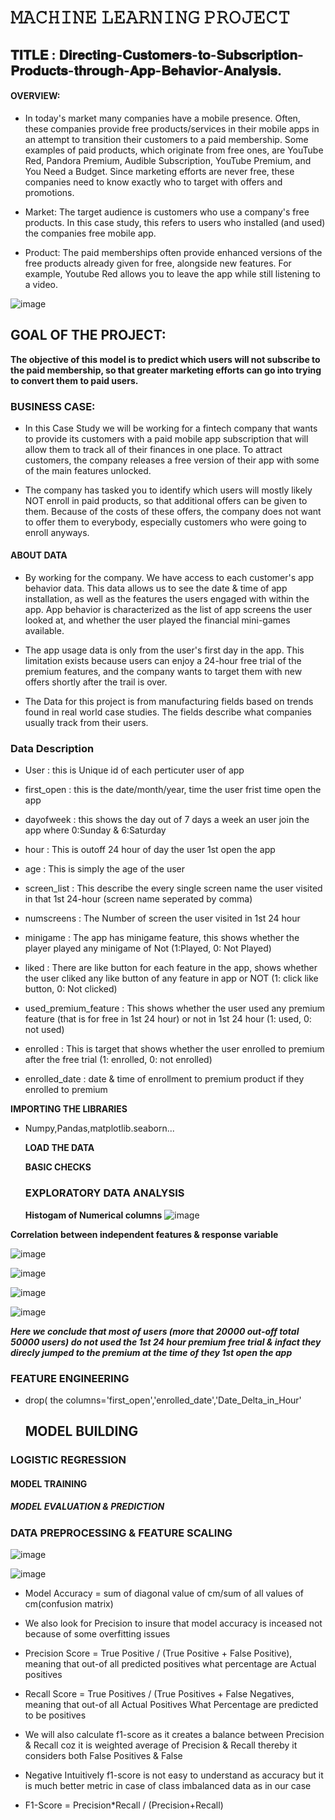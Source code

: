 # 𝙼𝙰𝙲𝙷𝙸𝙽𝙴 𝙻𝙴𝙰𝚁𝙽𝙸𝙽𝙶 𝙿𝚁𝙾𝙹𝙴𝙲𝚃

## 𝐓𝐈𝐓𝐋𝐄 : 𝐃𝐢𝐫𝐞𝐜𝐭𝐢𝐧𝐠-𝐂𝐮𝐬𝐭𝐨𝐦𝐞𝐫𝐬-𝐭𝐨-𝐒𝐮𝐛𝐬𝐜𝐫𝐢𝐩𝐭𝐢𝐨𝐧-𝐏𝐫𝐨𝐝𝐮𝐜𝐭𝐬-𝐭𝐡𝐫𝐨𝐮𝐠𝐡-𝐀𝐩𝐩-𝐁𝐞𝐡𝐚𝐯𝐢𝐨𝐫-𝐀𝐧𝐚𝐥𝐲𝐬𝐢𝐬.

#### **OVERVIEW**:

* In today's market many companies have a mobile presence. Often, these companies provide free products/services in their mobile apps in an attempt to transition their customers to a paid membership. Some examples of paid products, which originate from free ones, are YouTube Red, Pandora Premium, Audible Subscription, YouTube Premium, and You Need a Budget. Since marketing efforts are never free, these companies need to know exactly who to target with offers and promotions.

* Market: The target audience is customers who use a company's free products. In this case study, this refers to users who installed (and used) the companies free mobile app.

* Product: The paid memberships often provide enhanced versions of the free products already given for free, alongside new features. For example, Youtube Red allows you to leave the app while still listening to a video.

![image](https://github.com/Tanwar-12/Directing-Customers-to-Subscription-Products-through-App-Behavior-Analysis./assets/110081008/b83f0c77-8887-451c-8059-fae676dc4839)

## GOAL OF THE PROJECT:
**The objective of this model is to predict which users will not subscribe to the paid membership, so that greater marketing efforts can go into trying to convert them to paid users.**

### BUSINESS CASE:
* In this Case Study we will be working for a fintech company that wants to provide its customers with a paid mobile app subscription that will allow them to track all of their finances in one place. To attract customers, the company releases a free version of their app with some of the main features unlocked.

* The company has tasked you to identify which users will mostly likely NOT enroll in paid products, so that additional offers can be given to them. Because of the costs of these offers, the company does not want to offer them to everybody, especially customers who were going to enroll anyways.

 ####  ABOUT DATA
* By working for the company. We have access to each customer's app behavior data. This data allows us to see the date & time of app installation, as well as the features the users engaged with within the app. App behavior is characterized as the list of app screens the user looked at, and whether the user played the financial mini-games available.

* The app usage data is only from the user's first day in the app. This limitation exists because users can enjoy a 24-hour free trial of the premium features, and the company wants to target them with new offers shortly after the trail is over.

* The Data for this project is from manufacturing fields based on trends found in real world case studies. The fields describe what companies usually track from their users.

### Data Description

* User : this is Unique id of each perticuter user of app

* first_open : this is the date/month/year, time the user frist time open the app
  
* dayofweek : this shows the day out of 7 days a week an user join the app where 0:Sunday & 6:Saturday

* hour : This is outoff 24 hour of day the user 1st open the app

* age : This is simply the age of the user

* screen_list : This describe the every single screen name the user visited in that 1st 24-hour (screen name seperated by comma)

* numscreens : The Number of screen the user visited in 1st 24 hour

* minigame : The app has minigame feature, this shows whether the player played any minigame of Not (1:Played, 0: Not Played)

* liked : There are like button for each feature in the app, shows whether the user cliked any like button of any feature in app or NOT (1: click like button, 0: Not clicked)

* used_premium_feature : This shows whether the user used any premium feature (that is for free in 1st 24 hour) or not in 1st 24 hour (1: used, 0: not used)

* enrolled : This is target that shows whether the user enrolled to premium after the free trial (1: enrolled, 0: not enrolled)

* enrolled_date : date & time of enrollment to premium product if they enrolled to premium

**IMPORTING THE LIBRARIES**
* Numpy,Pandas,matplotlib.seaborn...

  **LOAD THE DATA**

  **BASIC CHECKS**
  ### EXPLORATORY DATA ANALYSIS
  **Histogam of Numerical columns**
  ![image](https://github.com/Tanwar-12/Directing-Customers-to-Subscription-Products-through-App-Behavior-Analysis./assets/110081008/19498393-436a-4db6-b115-4d1b0f779b89)

**Correlation between independent features & response variable**

![image](https://github.com/Tanwar-12/Directing-Customers-to-Subscription-Products-through-App-Behavior-Analysis./assets/110081008/6cf91fe6-501b-4cd9-a548-d1168dc93683)

![image](https://github.com/Tanwar-12/Directing-Customers-to-Subscription-Products-through-App-Behavior-Analysis./assets/110081008/0da8632b-44d7-4a72-be6b-7bf88ac32be6)

![image](https://github.com/Tanwar-12/Directing-Customers-to-Subscription-Products-through-App-Behavior-Analysis./assets/110081008/4f6aaed5-68f2-42ce-a43d-0b62ea57123b)

![image](https://github.com/Tanwar-12/Directing-Customers-to-Subscription-Products-through-App-Behavior-Analysis./assets/110081008/a83d9654-d504-42e6-bc23-bad062b91ad8)

_**Here we conclude that most of users (more that 20000 out-off total 50000 users) do not used the 1st 24 hour premium free trial & infact they direcly jumped to the premium at the time of they 1st open the app**_

### FEATURE ENGINEERING
* drop( the columns='first_open','enrolled_date','Date_Delta_in_Hour'
  ## MODEL BUILDING
### LOGISTIC REGRESSION
#### MODEL TRAINING
##### MODEL EVALUATION & PREDICTION
### DATA PREPROCESSING & FEATURE SCALING
![image](https://github.com/Tanwar-12/Directing-Customers-to-Subscription-Products-through-App-Behavior-Analysis./assets/110081008/025db4e1-7d20-4b94-80d0-697b4485c1fa)

![image](https://github.com/Tanwar-12/Directing-Customers-to-Subscription-Products-through-App-Behavior-Analysis./assets/110081008/13521ae1-042a-4741-9c5d-5e81fb19a4e9)

* Model Accuracy = sum of diagonal value of cm/sum of all values of cm(confusion matrix)

* We also look for Precision to insure that model accuracy is inceased not because of some overfitting issues
  
* Precision Score = True Positive / (True Positive + False Positive), meaning that out-of all predicted positives what percentage are Actual positives
  
* Recall Score = True Positives / (True Positives + False Negatives, meaning that out-of all Actual Positives What Percentage are predicted to be positives
  
* We will also calculate f1-score as it creates a balance between Precision & Recall coz it is weighted average of Precision & Recall thereby it considers both False Positives & False
  
*  Negative Intuitively f1-score is not easy to understand as accuracy but it is much better metric in case of class imbalanced data as in our case
  
* F1-Score = Precision*Recall / (Precision+Recall)






